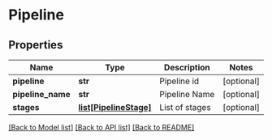 # Pipeline

## Properties
Name | Type | Description | Notes
------------ | ------------- | ------------- | -------------
**pipeline** | **str** | Pipeline id | [optional] 
**pipeline_name** | **str** | Pipeline Name | [optional] 
**stages** | [**list[PipelineStage]**](PipelineStage.md) | List of stages | [optional] 

[[Back to Model list]](../README.md#documentation-for-models) [[Back to API list]](../README.md#documentation-for-api-endpoints) [[Back to README]](../README.md)


